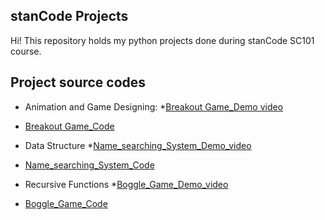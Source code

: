 ## stanCode Projects
Hi! This repository holds my python projects done during stanCode SC101 course.

## Project source codes
* Animation and Game Designing: 
*[Breakout Game_Demo video](https://drive.google.com/drive/folders/1Gi3bn9qPW_gR0ISyGzVPLd5Bztdvd7rF?fbclid=IwAR36BW3v_bHn-Idsh-0_ROSWLwrXOzoervZId25OOzH2LX4b6FCGDfULdDg)
* [Breakout Game_Code](https://github.com/yungfangtu/stanCode/tree/main/python_projects/break_out_game)

* Data Structure
*[Name_searching_System_Demo_video](https://drive.google.com/drive/folders/1Gi3bn9qPW_gR0ISyGzVPLd5Bztdvd7rF?fbclid=IwAR36BW3v_bHn-Idsh-0_ROSWLwrXOzoervZId25OOzH2LX4b6FCGDfULdDg)
* [Name_searching_System_Code](https://github.com/yungfangtu/stanCode/tree/main/python_projects/name_searching)

* Recursive Functions
*[Boggle_Game_Demo_video](https://drive.google.com/drive/folders/1Gi3bn9qPW_gR0ISyGzVPLd5Bztdvd7rF?fbclid=IwAR36BW3v_bHn-Idsh-0_ROSWLwrXOzoervZId25OOzH2LX4b6FCGDfULdDg)
* [Boggle_Game_Code](https://github.com/yungfangtu/stanCode/tree/main/python_projects/boggle_game)
